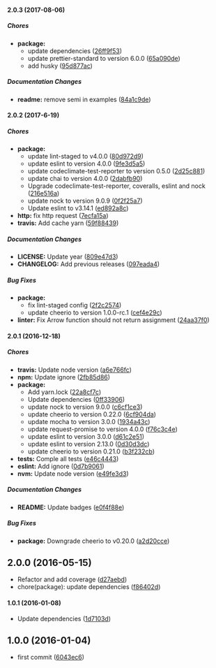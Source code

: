 #### 2.0.3 (2017-08-06)

##### Chores

* **package:**
  * update dependencies ([26ff9f53](https://github.com/lgaticaq/codigo-postal/commit/26ff9f53d5bf155c57ef81349b3897b884dce778))
  * update prettier-standard to version 6.0.0 ([65a090de](https://github.com/lgaticaq/codigo-postal/commit/65a090de1137595c864f432d01a5b44cb9c7bb40))
  * add husky ([95d877ac](https://github.com/lgaticaq/codigo-postal/commit/95d877ace8a791088ad72b30dbd2fa76ba11dcf4))

##### Documentation Changes

* **readme:** remove semi in examples ([84a1c9de](https://github.com/lgaticaq/codigo-postal/commit/84a1c9de805cac77d63cd3950a0b4aa723621a35))

#### 2.0.2 (2017-6-19)

##### Chores

* **package:**
  * update lint-staged to v4.0.0 ([80d972d9](https://github.com/lgaticaq/codigo-postal/commit/80d972d947eee89a89d7eb924eaca04f50806be2))
  * update eslint to version 4.0.0 ([9fe3d5a5](https://github.com/lgaticaq/codigo-postal/commit/9fe3d5a5c59e6e79112d786c5a147282939eb84d))
  * update codeclimate-test-reporter to version 0.5.0 ([2d25c881](https://github.com/lgaticaq/codigo-postal/commit/2d25c88136a988a2d26b2ac2b499e04554948ee5))
  * update chai to version 4.0.0 ([2dabfb90](https://github.com/lgaticaq/codigo-postal/commit/2dabfb90d34aff68e71027501e4658ad218eab68))
  * Upgrade codeclimate-test-reporter, coveralls, eslint and nock ([216e516a](https://github.com/lgaticaq/codigo-postal/commit/216e516a492a7f168f1920ae5de492ce71082507))
  * update nock to version 9.0.9 ([0f2f25a7](https://github.com/lgaticaq/codigo-postal/commit/0f2f25a739b5dab11bd8735d4087c63539c2509e))
  * Update eslint to v3.14.1 ([ed892a8c](https://github.com/lgaticaq/codigo-postal/commit/ed892a8c206614ef2ede620ac22481b420b241cb))
* **http:** fix http request ([7ecfa15a](https://github.com/lgaticaq/codigo-postal/commit/7ecfa15a00f915ce47cb23db2e04829f51e7123e))
* **travis:** Add cache yarn ([59f88439](https://github.com/lgaticaq/codigo-postal/commit/59f884399b63de82f9039d0937bafba46fee318c))

##### Documentation Changes

* **LICENSE:** Update year ([809e47d3](https://github.com/lgaticaq/codigo-postal/commit/809e47d3d85dd703b1e3e078d304f4cbd09b35ec))
* **CHANGELOG:** Add previous releases ([097eada4](https://github.com/lgaticaq/codigo-postal/commit/097eada43ef62281ce47ef9a00ff7e6a327ae2c7))

##### Bug Fixes

* **package:**
  * fix lint-staged config ([2f2c2574](https://github.com/lgaticaq/codigo-postal/commit/2f2c25748def27b133cbe46496c394203f307678))
  * update cheerio to version 1.0.0-rc.1 ([cef4e29c](https://github.com/lgaticaq/codigo-postal/commit/cef4e29cfdbbc0a740651ea5098a5818d063a2d1))
* **linter:** Fix Arrow function should not return assignment ([24aa37f0](https://github.com/lgaticaq/codigo-postal/commit/24aa37f0bf89ec60f05161331dce809382746595))

#### 2.0.1 (2016-12-18)

##### Chores

* **travis:** Update node version ([a6e766fc](https://github.com/lgaticaq/codigo-postal/commit/a6e766fc2ff34f7b1ec3b435adfaf73599c592f9))
* **npm:** Update ignore ([2fb85d86](https://github.com/lgaticaq/codigo-postal/commit/2fb85d864a7b911b420197536ab6491625736426))
* **package:**
  * Add yarn.lock ([22a8cf7c](https://github.com/lgaticaq/codigo-postal/commit/22a8cf7c75460d544fe962ec929222ec2f7646fb))
  * Update dependencies ([0ff33906](https://github.com/lgaticaq/codigo-postal/commit/0ff339067ec4bbb74d780a7f65fe29de696465ca))
  * update nock to version 9.0.0 ([c6cf1ce3](https://github.com/lgaticaq/codigo-postal/commit/c6cf1ce3c3026d1df26fa4fa9497f262dcb90561))
  * update cheerio to version 0.22.0 ([6cf904da](https://github.com/lgaticaq/codigo-postal/commit/6cf904dac8784ae5999a1c421ab0956497a6a4c2))
  * update mocha to version 3.0.0 ([1934a43c](https://github.com/lgaticaq/codigo-postal/commit/1934a43c361b431c27e952214df373bc0f89e4ba))
  * update request-promise to version 4.0.0 ([f76c3c4e](https://github.com/lgaticaq/codigo-postal/commit/f76c3c4e1173e6e203f18671f0928b1673879741))
  * update eslint to version 3.0.0 ([d61c2e51](https://github.com/lgaticaq/codigo-postal/commit/d61c2e515915bd487608b63730b869bda1ded365))
  * update eslint to version 2.13.0 ([0d30d3dc](https://github.com/lgaticaq/codigo-postal/commit/0d30d3dccb0591a4abb32b39d0024d7af41fd81f))
  * update cheerio to version 0.21.0 ([b3f232cb](https://github.com/lgaticaq/codigo-postal/commit/b3f232cb3b43ef47de78fa88e58ffcbc59f4a70b))
* **tests:** Comple all tests ([e46c4443](https://github.com/lgaticaq/codigo-postal/commit/e46c4443af1033bfac98bd4a9d80948510c2d6f8))
* **eslint:** Add ignore ([0d7b9061](https://github.com/lgaticaq/codigo-postal/commit/0d7b9061c9fd20093c547eddb7fd55d0944f3922))
* **nvm:** Update node version ([e49fe3d3](https://github.com/lgaticaq/codigo-postal/commit/e49fe3d38cbe82965fc466600f4dcb9f14134cf4))

##### Documentation Changes

* **README:** Update badges ([e0f4f88e](https://github.com/lgaticaq/codigo-postal/commit/e0f4f88ea1fb61d962b71e38f5247bac3482e928))

##### Bug Fixes

* **package:** Downgrade cheerio to v0.20.0 ([a2d20cce](https://github.com/lgaticaq/codigo-postal/commit/a2d20cce94c17fb369f70280ce77861977c37fe7))

## 2.0.0 (2016-05-15)

* Refactor and add coverage ([d27aebd](https://github.com/lgaticaq/codigo-postal/commit/d27aebd))
* chore(package): update dependencies ([f86402d](https://github.com/lgaticaq/codigo-postal/commit/f86402d))

#### 1.0.1 (2016-01-08)

* Update dependencies ([1d7103d](https://github.com/lgaticaq/codigo-postal/commit/1d7103d))

## 1.0.0 (2016-01-04)

* first commit ([6043ec6](https://github.com/lgaticaq/codigo-postal/commit/6043ec6))
